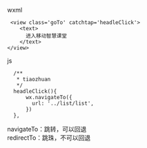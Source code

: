 wxml    
```
 <view class='goTo' catchtap='headleClick'>
    <text>
      进入移动智慧课堂
    </text>
</view>
```

js
```
  /**
   * tiaozhuan
   */
  headleClick(){
      wx.navigateTo({
        url: '../list/list',
      })
  },
```

navigateTo：跳转，可以回退  
redirectTo：跳珠，不可以回退